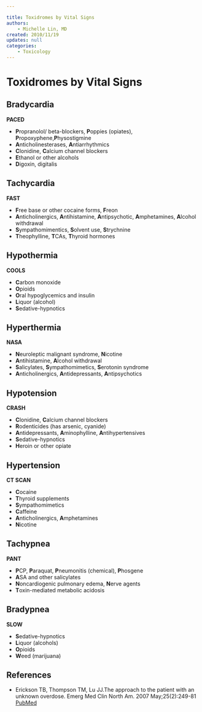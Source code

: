 ```yaml
---

title: Toxidromes by Vital Signs
authors:
    - Michelle Lin, MD
created: 2010/11/19
updates: null
categories:
    - Toxicology
---
```


# Toxidromes by Vital Signs

## Bradycardia

**PACED**

- **P**ropranolol/ beta-blockers, **P**oppies (opiates), **P**ropoxyphene,**P**hysostigmine 
- **A**nticholinesterases, **A**ntiarrhythmics
- **C**lonidine, **C**alcium channel blockers 
- **E**thanol or other alcohols
- **D**igoxin, digitalis

## Tachycardia

**FAST**

- **F**ree base or other cocaine forms, **F**reon 
- **A**nticholinergics, **A**ntihistamine, **A**ntipsychotic, **A**mphetamines, **A**lcohol withdrawal
- **S**ympathomimentics, **S**olvent use, **S**trychnine 
- **T**heophylline, **T**CAs, **T**hyroid hormones

## Hypothermia

**COOLS**

- **C**arbon monoxide
- **O**pioids
- **O**ral hypoglycemics and insulin
- **L**iquor (alcohol)
- **S**edative-hypnotics 

## Hyperthermia

**NASA**

- **N**euroleptic malignant syndrome, **N**icotine
- **A**ntihistamine, **A**lcohol withdrawal
- **S**alicylates, **S**ympathomimetics, **S**erotonin syndrome
- **A**nticholinergics, **A**ntidepressants, **A**ntipsychotics 

## Hypotension

**CRASH**

- **C**lonidine, **C**alcium channel blockers
- **R**odenticides (has arsenic, cyanide)
- **A**ntidepressants, **A**minophylline, **A**ntihypertensives
- **S**edative-hypnotics
- **H**eroin or other opiate 

## Hypertension

**CT SCAN**

- **C**ocaine
- **T**hyroid supplements
- **S**ympathomimetics
- **C**affeine
- **A**nticholinergics, **A**mphetamines
- **N**icotine 

## Tachypnea

**PANT**

- **P**CP, **P**araquat, **P**neumonitis (chemical), **P**hosgene 
- **A**SA and other salicylates
- **N**oncardiogenic pulmonary edema, **N**erve agents 
- **T**oxin-mediated metabolic acidosis 

## Bradypnea

**SLOW**

- **S**edative-hypnotics
- **L**iquor (alcohols)
- **O**pioids
- **W**eed (marijuana) 

## References

- Erickson TB, Thompson TM, Lu JJ.The approach to the patient with an unknown overdose. Emerg Med Clin North Am. 2007 May;25(2):249-81 [PubMed](http://www.ncbi.nlm.nih.gov/pubmed/?term=17482020)
